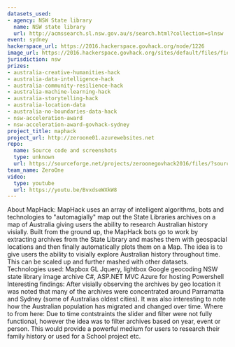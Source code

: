 ```yaml
---
datasets_used:
- agency: NSW State library
  name: NSW state library
  url: http://acmssearch.sl.nsw.gov.au/s/search.html?collection=slnsw
event: sydney
hackerspace_url: https://2016.hackerspace.govhack.org/node/1226
image_url: https://2016.hackerspace.govhack.org/sites/default/files/field/image/teamzeroone_0.png
jurisdiction: nsw
prizes:
- australia-creative-humanities-hack
- australia-data-intelligence-hack
- australia-community-resilience-hack
- australia-machine-learning-hack
- australia-storytelling-hack
- australia-location-data
- australia-no-boundaries-data-hack
- nsw-acceleration-award
- nsw-acceleration-award-govhack-sydney
project_title: maphack
project_url: http://zeroone01.azurewebsites.net
repo:
  name: Source code and screenshots
  type: unknown
  url: https://sourceforge.net/projects/zeroonegovhack2016/files/?source=navbar
team_name: ZeroOne
video:
  type: youtube
  url: https://youtu.be/BvxdseWXkW8
---
```


About MapHack:
MapHack uses an array of intelligent algorithms, bots and technologies to "automagially" map out the State Libraries archives on a map of Australia giving users the ability to research Australian history visially. Built from the ground up, the MapHack bots go to work by extracting archives from the State Library and mashes them with geospacial locations and then finally automatically plots them on a Map. The idea is to give users the ability to visially explore Australian history throughout time. This can be scaled up and further mashed with other datasets. 
Technologies used:
Mapbox GL
Jquery, lightbox
Google geocoding
NSW state library image archive
C#, ASP.NET MVC
Azure for hosting
Powershell
Interesting findings:
After visially observing the archives by geo location it was noted that many of the archives were concentrated around Parramatta and Sydney (some of Australias oldest cities). It was also interesting to note how the Australian population has migrated and changed over time.
Where to from here:
Due to time contstraints the slider and filter were not fully functional, however the idea was to filter archives based on year, event or person. This would provide a powerful medium for users to research their family history or used for a School project etc.